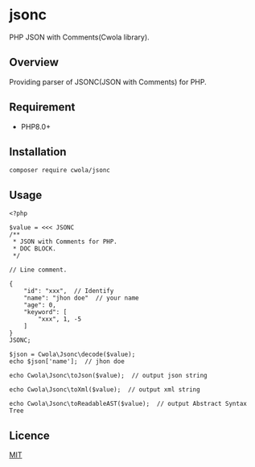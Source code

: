 # jsonc

PHP JSON with Comments(Cwola library).

## Overview

Providing parser of JSONC(JSON with Comments) for PHP.

## Requirement
- PHP8.0+

## Installation
```
composer require cwola/jsonc
```

## Usage
```
<?php

$value = <<< JSONC
/**
 * JSON with Comments for PHP.
 * DOC BLOCK.
 */

// Line comment.

{
    "id": "xxx",  // Identify
    "name": "jhon doe"  // your name
    "age": 0,
    "keyword": [
        "xxx", 1, -5
    ]
}
JSONC;

$json = Cwola\Jsonc\decode($value);
echo $json['name'];  // jhon doe

echo Cwola\Jsonc\toJson($value);  // output json string

echo Cwola\Jsonc\toXml($value);  // output xml string

echo Cwola\Jsonc\toReadableAST($value);  // output Abstract Syntax Tree
```

## Licence

[MIT](https://github.com/cwola/jsonc/blob/main/LICENSE)
